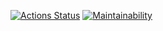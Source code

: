 [![Actions Status](https://github.com/rafagabidulin/react-pizza/workflows/linter.yml/badge.svg)](https://github.com/rafagabidulin/react-pizza/actions)
[![Maintainability](https://api.codeclimate.com/v1/badges/a8a3614e27ee611258c9/maintainability)](https://codeclimate.com/github/rafagabidulin/react-pizza/maintainability)

